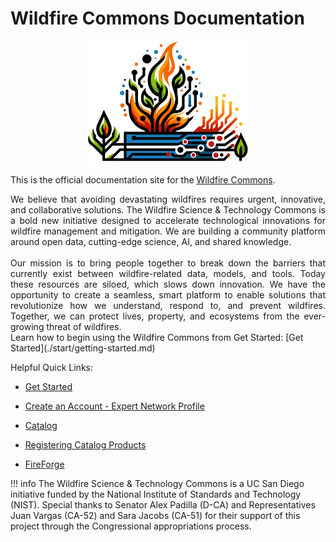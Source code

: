 # Wildfire Commons Documentation

<img 
  src="images/logos/WTClogo-firegraphiconly.png" 
  style="display: block; margin: auto; max-width: 300px; max-height: 200px;" 
  alt="WTC Firegraph Logo">

This is the official documentation site for the [Wildfire Commons](https://www.wildfirecommons.org/).

<div style="text-align: justify;">
We believe that avoiding devastating wildfires requires urgent, innovative, and collaborative solutions. The Wildfire Science & Technology Commons is a bold new initiative designed to accelerate technological innovations for wildfire management and mitigation. We are building a community platform around open data, cutting-edge science, AI, and shared knowledge.
<br>
<br>
Our mission is to bring people together to break down the barriers that currently exist between wildfire-related data, models, and tools. Today these resources are siloed, which slows down innovation. We have the opportunity to create a seamless, smart platform to enable solutions that revolutionize how we understand, respond to, and prevent wildfires. Together, we can protect lives, property, and ecosystems from the ever-growing threat of wildfires.
</div>
Learn how to begin using the Wildfire Commons from Get Started: [Get Started](./start/getting-started.md)

Helpful Quick Links:

- [Get Started](./start/getting-started.md)

- [Create an Account - Expert Network Profile](./start/signin.md)

- [Catalog](./catalog/catalog.md)

- [Registering Catalog Products]()

- [FireForge](https://documentation.wildfirecommons.org/jupyter/jupyterhub/)

!!! info
    The Wildfire Science & Technology Commons is a UC San Diego initiative funded by the National Institute of Standards and Technology (NIST). Special thanks to Senator Alex Padilla (D-CA) and Representatives Juan Vargas (CA-52) and Sara Jacobs (CA-51) for their support of this project through the Congressional appropriations process.

